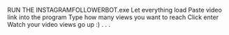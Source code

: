 RUN THE INSTAGRAMFOLLOWERBOT.exe Let everything load Paste video link into the program Type how many views you want to reach Click enter Watch your video views go up :) .
.
.
